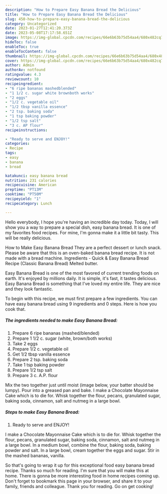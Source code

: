 ```yaml
---
description: "How to Prepare Easy Banana Bread the Delicious"
title: "How to Prepare Easy Banana Bread the Delicious"
slug: 450-how-to-prepare-easy-banana-bread-the-delicious
category: Uncategorized
date: 2023-01-27T12:41:20.373Z
date: 2023-05-08T17:17:58.651Z
image: https://img-global.cpcdn.com/recipes/66e6b63b75d54aa4/680x482cq70/easy-banana-bread-recipe-main-photo.jpg
hideToc: false
enableToc: true
enableTocContent: false
thumbnail: https://img-global.cpcdn.com/recipes/66e6b63b75d54aa4/680x482cq70/easy-banana-bread-recipe-main-photo.jpg
cover: https://img-global.cpcdn.com/recipes/66e6b63b75d54aa4/680x482cq70/easy-banana-bread-recipe-main-photo.jpg
author: Admin
authorAv: notfound
ratingvalue: 4.3
reviewcount: 10
recipeingredient:
- "6 ripe bananas mashedblended"
- "1 1/2 c. sugar white brownboth works"
- "2 eggs"
- "1/2 c. vegetable oil"
- "1/2 tbsp vanilla essence"
- "2 tsp. baking soda"
- "1 tsp baking powder"
- "1/2 tsp salt"
- "3 c. AP flour"
recipeinstructions:

- "Ready to serve and ENJOY!"
categories:
- Recipe
tags:
- easy
- banana
- bread

katakunci: easy banana bread 
nutrition: 231 calories
recipecuisine: American
preptime: "PT13M"
cooktime: "PT50M"
recipeyield: "1"
recipecategory: Lunch

---
```



Hello everybody, I hope you're having an incredible day today. Today, I will show you a way to prepare a special dish, easy banana bread. It is one of my favorites food recipes. For mine, I'm gonna make it a little bit tasty. This will be really delicious.

How to Make Easy Banana Bread They are a perfect dessert or lunch snack. Please be aware that this is an oven-baked banana bread recipe. It is not made with a bread machine. Ingredients - Quick &amp; Easy Banana Bread Recipe (Classic Banana Bread) Melted butter.

Easy Banana Bread is one of the most favored of current trending foods on earth. It's enjoyed by millions daily. It is simple, it's fast, it tastes delicious. Easy Banana Bread is something that I've loved my entire life. They are nice and they look fantastic.


To begin with this recipe, we must first prepare a few ingredients. You can have easy banana bread using 9 ingredients and 0 steps. Here is how you cook that.

<!--inarticleads1-->

##### The ingredients needed to make Easy Banana Bread:

1. Prepare 6 ripe bananas (mashed/blended)
1. Prepare 1 1/2 c. sugar (white, brown/both works)
1. Take 2 eggs
1. Prepare 1/2 c. vegetable oil
1. Get 1/2 tbsp vanilla essence
1. Prepare 2 tsp. baking soda
1. Take 1 tsp baking powder
1. Prepare 1/2 tsp salt
1. Prepare 3 c. A.P. flour


Mix the two together just until moist (image below, your batter should be lumpy). Pour into a greased pan and bake. I make a Chocolate Mayonnaise Cake which is to die for. Whisk together the flour, pecans, granulated sugar, baking soda, cinnamon, salt and nutmeg in a large bowl. 

<!--inarticleads2-->

##### Steps to make Easy Banana Bread:


1. Ready to serve and ENJOY!

I make a Chocolate Mayonnaise Cake which is to die for. Whisk together the flour, pecans, granulated sugar, baking soda, cinnamon, salt and nutmeg in a large bowl. In a medium bowl, combine the flour, baking soda, baking powder and salt. In a large bowl, cream together the eggs and sugar. Stir in the mashed bananas, vanilla. 

So that's going to wrap it up for this exceptional food easy banana bread recipe. Thanks so much for reading. I'm sure that you will make this at home. There is gonna be more interesting food in home recipes coming up. Don't forget to bookmark this page in your browser, and share it to your family, friends and colleague. Thank you for reading. Go on get cooking!

